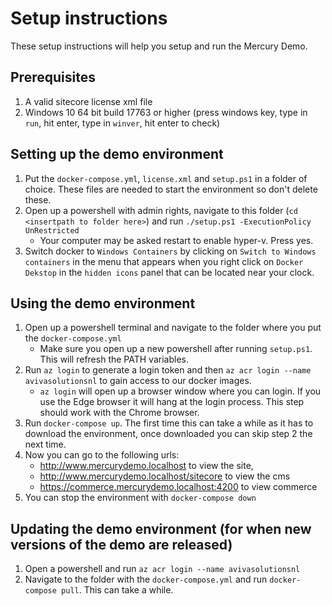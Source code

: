 # Setup instructions
These setup instructions will help you setup and run the Mercury Demo.

## Prerequisites
1. A valid sitecore license xml file
2. Windows 10 64 bit build 17763 or higher (press windows key, type in `run`, hit enter, type in `winver`, hit enter to check)

## Setting up the demo environment
1. Put the `docker-compose.yml`, `license.xml` and `setup.ps1` in a folder of choice. These files are needed to start the environment so don't delete these.
2. Open up a powershell with admin rights, navigate to this folder (`cd <insertpath to folder here>`) and run `./setup.ps1 -ExecutionPolicy UnRestricted`
     - Your computer may be asked restart to enable hyper-v. Press yes.
3. Switch docker to `Windows Containers` by clicking on `Switch to Windows containers` in the menu that appears when you right click on `Docker Dekstop` in the `hidden icons` panel that can be located near your clock.

## Using the demo environment
1. Open up a powershell terminal and navigate to the folder where you put the `docker-compose.yml` 
     - Make sure you open up a new powershell after running `setup.ps1`. This will refresh the PATH variables.
2. Run `az login` to generate a login token and then `az acr login --name avivasolutionsnl` to gain access to our docker images. 
     - `az login` will open up a browser window where you can login. If you use the Edge browser it will hang at the login process. This step should work with the Chrome browser.
3. Run `docker-compose up`. The first time this can take a while as it has to download the environment, once downloaded you can skip step 2 the next time.
4. Now you can go to the following urls:
     - http://www.mercurydemo.localhost to view the site, 
     - http://www.mercurydemo.localhost/sitecore to view the cms 
     - https://commerce.mercurydemo.localhost:4200 to view commerce
5. You can stop the environment with `docker-compose down`

## Updating the demo environment (for when new versions of the demo are released)
1. Open a powershell and run `az acr login --name avivasolutionsnl`
2. Navigate to the folder with the `docker-compose.yml` and run `docker-compose pull`. This can take a while.
